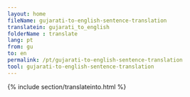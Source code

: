 ```yaml
---
layout: home
fileName: gujarati-to-english-sentence-translation
translatein: gujarati_to_english
folderName : translate
lang: pt
from: gu
to: en
permalink: /pt/gujarati-to-english-sentence-translation
tool: gujarati-to-english-sentence-translation
---
```

{% include section/translateinto.html %}